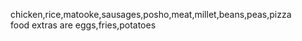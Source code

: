 chicken,rice,matooke,sausages,posho,meat,millet,beans,peas,pizza    
food extras are eggs,fries,potatoes